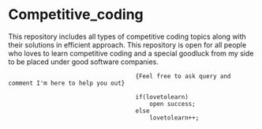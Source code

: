 # Competitive_coding
This repository includes all types of competitive coding topics along with their solutions in efficient approach.
This repository is open for all people who loves to learn competitive coding and a special goodluck from my side to be placed under good software companies.


                                        {Feel free to ask query and comment I'm here to help you out}
                                        
                                        if(lovetolearn)
                                            open success;
                                        else
                                            lovetolearn++;   
